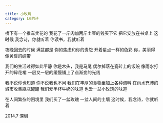 ```yaml
---

title: 小玫瑰
category: LG的诗
---
```



桥下有一个推车卖花的
我花了一斤肉加两斤土豆的钱买下它
把它安放在书桌上
这时候
我念诗，你就听着
你读书，我就听着

 <!-- more -->
夜晚回去的时候
满盆都是
你的焦虑和你的责怨
开着星点一样的色彩
你，美丽得像黄昏的绸带

我们的生活过得如此平静
你是木头，我是马尾
偶尔掉落在瓷砖上的饭碗
像雨水打开的碎花裙
一层又一层的缓慢铺上了点渐变的光线

我不说你也知道
你不说我也不问
我们在丰厚的食物里加上各种调料
在雨水充沛的城市收集瓶瓶罐罐
我们爱半杯牛奶的味道
也爱一盆小玫瑰的味道

在人间繁杂的困境里
我们买了一盆玫瑰
一盆人间的土壤
这时候，我念诗，你就听着

2014.7 深圳
